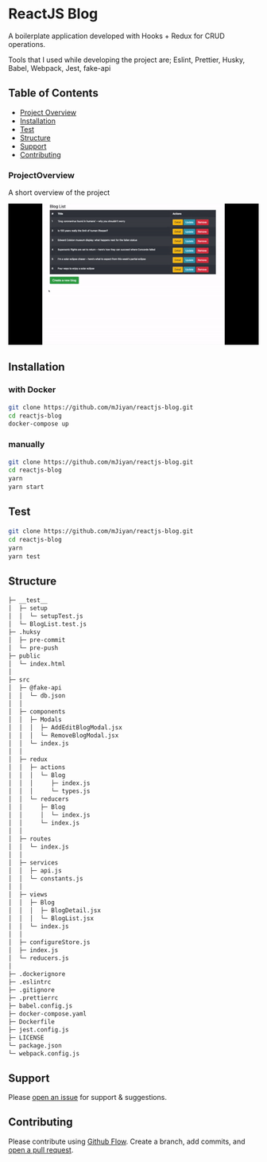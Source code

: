 # ReactJS Blog

A boilerplate application developed with Hooks + Redux for CRUD operations.

Tools that I used while developing the project are; 
Eslint, Prettier, Husky, Babel, Webpack, Jest, fake-api

## Table of Contents
- [Project Overview](#projectoverview)
- [Installation](#installation)
- [Test](#test)
- [Structure](#structure)
- [Support](#support)
- [Contributing](#contributing)


### ProjectOverview
A short overview of the project

![GIF](./BlogGIF.gif)

## Installation
### with Docker
```sh
git clone https://github.com/mJiyan/reactjs-blog.git
cd reactjs-blog
docker-compose up
```

### manually
```sh
git clone https://github.com/mJiyan/reactjs-blog.git
cd reactjs-blog
yarn
yarn start
```


## Test
```sh
git clone https://github.com/mJiyan/reactjs-blog.git
cd reactjs-blog
yarn
yarn test
```

## Structure
```
├─ __test__
│  ├─ setup
│  │  └─ setupTest.js
│  └─ BlogList.test.js
├─ .huksy
│  ├─ pre-commit
│  └─ pre-push
├─ public
│  └─ index.html
│
├─ src
│  ├─ @fake-api
│  │  └─ db.json
│  │
│  ├─ components
│  │  ├─ Modals
│  │  │  ├─ AddEditBlogModal.jsx
│  │  │  └─ RemoveBlogModal.jsx
│  │  └─ index.js
│  │
│  ├─ redux
│  │  ├─ actions
│  │  │  └─ Blog
│  │  │     ├─ index.js
│  │  │     └─ types.js
│  │  └─ reducers     
│  │     ├─ Blog
│  │     │  └─ index.js
│  │     └─ index.js
│  │
│  ├─ routes
│  │  └─ index.js
│  │
│  ├─ services
│  │  ├─ api.js
│  │  └─ constants.js
│  │
│  ├─ views
│  │  ├─ Blog
│  │  │  ├─ BlogDetail.jsx
│  │  │  └─ BlogList.jsx
│  │  └─ index.js
│  │
│  ├─ configureStore.js
│  ├─ index.js
│  └─ reducers.js
│
├─ .dockerignore
├─ .eslintrc
├─ .gitignore
├─ .prettierrc
├─ babel.config.js
├─ docker-compose.yaml
├─ Dockerfile
├─ jest.config.js
├─ LICENSE
└─ package.json
└─ webpack.config.js
```


## Support

Please [open an issue](https://github.com/mJiyan/reactjs-blog/issues) for support & suggestions.

## Contributing

Please contribute using [Github Flow](https://guides.github.com/introduction/flow/). Create a branch, add commits, and [open a pull request](https://github.com/mJiyan/reactjs-blog/compare).